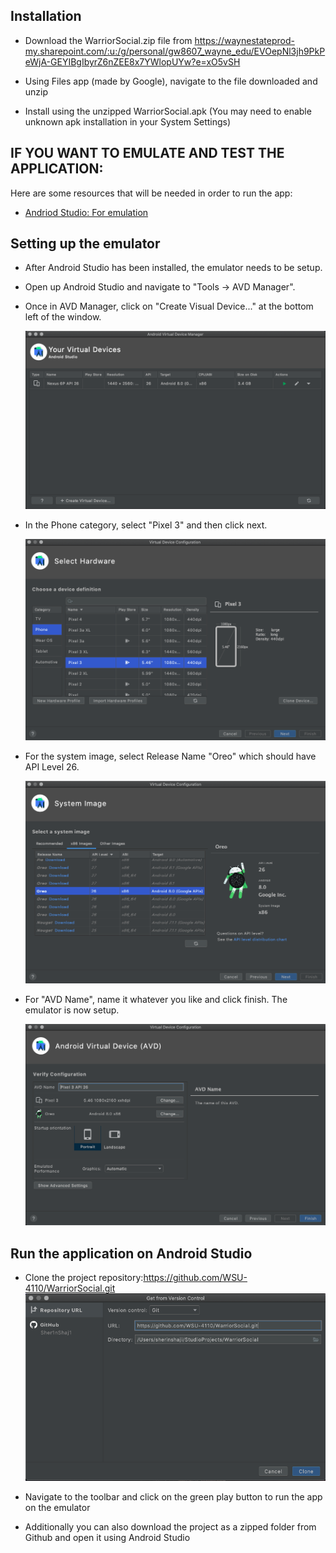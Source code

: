## Installation

- Download the WarriorSocial.zip file from https://waynestateprod-my.sharepoint.com/:u:/g/personal/gw8607_wayne_edu/EVOepNl3jh9PkPeWjA-GEYIBgIbyrZ6nZEE8x7YWlopUYw?e=xO5vSH

- Using Files app (made by Google), navigate to the file downloaded and unzip

- Install using the unzipped WarriorSocial.apk (You may need to enable unknown apk installation in your System Settings)

## IF YOU WANT TO EMULATE AND TEST THE APPLICATION:

Here are some resources that will be needed in order to run the app:

- [Andriod Studio: For emulation](https://developer.android.com/studio)

## Setting up the emulator

- After Android Studio has been installed, the emulator needs to be setup.

- Open up Android Studio and navigate to "Tools -> AVD Manager".

- Once in AVD Manager, click on "Create Visual Device..." at the bottom left of the window.

  ![Image](https://github.com/WSU-4110/WarriorSocial/blob/main/newfolder/1.png)

- In the Phone category, select "Pixel 3" and then click next.

  ![Image](https://github.com/WSU-4110/WarriorSocial/blob/main/newfolder/2.png)

- For the system image, select Release Name "Oreo" which should have API Level 26.

  ![Image](https://github.com/WSU-4110/WarriorSocial/blob/main/newfolder/3.png)

- For "AVD Name", name it whatever you like and click finish. The emulator is now setup.

  ![Image](https://github.com/WSU-4110/WarriorSocial/blob/main/newfolder/4.png)

## Run the application on Android Studio

- Clone the project repository:https://github.com/WSU-4110/WarriorSocial.git
  ![Image](https://github.com/WSU-4110/WarriorSocial/blob/main/newfolder/6.png)
  
- Navigate to the toolbar and click on the green play button to run the app on the emulator

- Additionally you can also download the project as a zipped folder from Github and open it using Android Studio 

